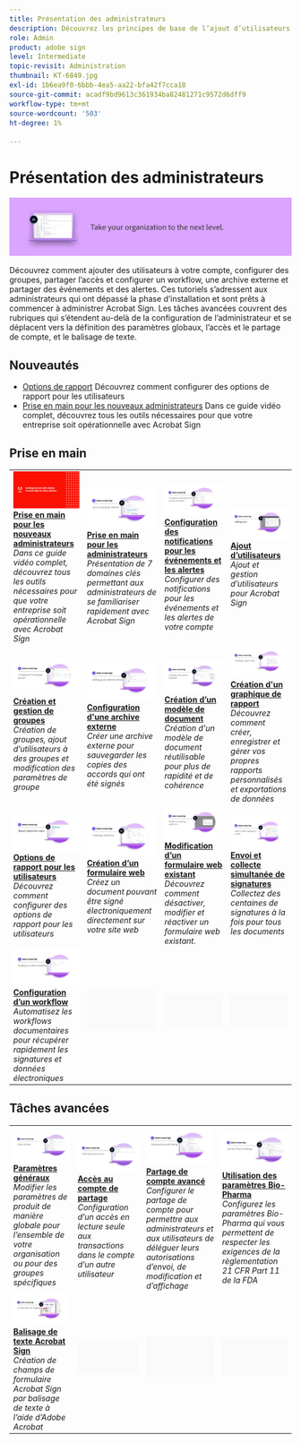 ```yaml
---
title: Présentation des administrateurs
description: Découvrez les principes de base de l’ajout d’utilisateurs à votre compte, de la configuration de groupes, du partage d’accès et de la configuration d’un workflow, d’une archive externe et d’événements et alertes partagés
role: Admin
product: adobe sign
level: Intermediate
topic-revisit: Administration
thumbnail: KT-6849.jpg
exl-id: 1b6ea9f0-6bbb-4ea5-aa22-bfa42f7cca18
source-git-commit: acadf9bd9613c361934ba82481271c9572d6dff9
workflow-type: tm+mt
source-wordcount: '503'
ht-degree: 1%

---
```


# Présentation des administrateurs

![Image des administrateurs Sign](../assets/Hero-Admin.png)

Découvrez comment ajouter des utilisateurs à votre compte, configurer des groupes, partager l’accès et configurer un workflow, une archive externe et partager des événements et des alertes. Ces tutoriels s’adressent aux administrateurs qui ont dépassé la phase d’installation et sont prêts à commencer à administrer Acrobat Sign. Les tâches avancées couvrent des rubriques qui s’étendent au-delà de la configuration de l’administrateur et se déplacent vers la définition des paramètres globaux, l’accès et le partage de compte, et le balisage de texte.

## Nouveautés

* [Options de rapport](report-options.md)
Découvrez comment configurer des options de rapport pour les utilisateurs
* [Prise en main pour les nouveaux administrateurs](get-started-admin.md)
Dans ce guide vidéo complet, découvrez tous les outils nécessaires pour que votre entreprise soit opérationnelle avec Acrobat Sign

## Prise en main

<table style="table-layout:fixed">
<tr>
  <td>
    <a href="get-started-admin.md">
      <img alt="Prise en main pour les nouveaux administrateurs" src="../assets/Gettingstartedadmin_1280.png" />
    </a>
    <div>
    <a href="get-started-admin.md"><strong>Prise en main pour les nouveaux administrateurs</strong></a>
    </div>
    <em>Dans ce guide vidéo complet, découvrez tous les outils nécessaires pour que votre entreprise soit opérationnelle avec Acrobat Sign</em>
    <br>
  </td>
  <td>
    <a href="up-and-running-admin.md">
      <img alt="Prise en main pour les administrateurs" src="../assets/Up-Running.png" />
    </a>
    <div>
    <a href="up-and-running-admin.md"><strong>Prise en main pour les administrateurs</strong></a>
    </div>
    <em>Présentation de 7 domaines clés permettant aux administrateurs de se familiariser rapidement avec Acrobat Sign</em>
    <br>
  </td>
  <td>
    <a href="set-up-shared-events-and-alert.md">
      <img alt="Configuration d’événements et d’alertes partagés" src="../assets/Notifications_1280.png" />
    </a>
    <div>
    <a href="set-up-shared-events-and-alert.md"><strong>Configuration des notifications pour les événements et les alertes</strong></a>
    </div>
    <em>Configurer des notifications pour les événements et les alertes de votre compte</em>
    <br>
  </td>
  <td>
    <a href="add-users-to-your-account.md">
      <img alt="Ajout d’utilisateurs" src="../assets/Adding-Users.png" />
    </a>
    <div>
    <a href="add-users-to-your-account.md"><strong>Ajout d’utilisateurs</strong></a>
    </div>
    <em>Ajout et gestion d’utilisateurs pour Acrobat Sign</em>
    <br>
  </td>
</tr>
<tr>
 <td>
    <a href="create-and-manage-groups.md">
      <img alt="Création et gestion de groupes" src="../assets/Creating-Groups.png" />
    </a>
    <div>
    <a href="create-and-manage-groups.md"><strong>Création et gestion de groupes</strong></a>
    </div>
    <em>Création de groupes, ajout d’utilisateurs à des groupes et modification des paramètres de groupe</em>
    <br>
  </td>
  <td>
    <a href="set-up-your-external-archive.md">
      <img alt="Configuration d'une archive externe" src="../assets/ExternalArchive.png" />
    </a>
    <div>
    <a href="set-up-your-external-archive.md"><strong>Configuration d'une archive externe</strong></a>
    </div>
    <em>Créer une archive externe pour sauvegarder les copies des accords qui ont été signés</em>
    <br>
  </td>
  <td>
    <a href="../sign-advanced-users/create-a-template.md">
      <img alt="Création d’un modèle de document" src="../assets/Template.png" />
    </a>
    <div>
    <a href="../sign-advanced-users/create-a-template.md"><strong>Création d’un modèle de document</strong></a>
    </div>
    <em>Création d'un modèle de document réutilisable pour plus de rapidité et de cohérence</em>
    <br>
  </td>
  <td>
    <a href="create-a-report.md">
      <img alt="Création d'un graphique de rapport" src="../assets/Reportchart.png" />
    </a>
    <div>
    <a href="create-a-report.md"><strong>Création d'un graphique de rapport</strong></a>
    </div>
    <em>Découvrez comment créer, enregistrer et gérer vos propres rapports personnalisés et exportations de données</em>
    <br>
  </td>
</tr>
<tr>
  <td>
    <a href="report-options.md">
      <img alt="Options de rapport pour les utilisateurs" src="../assets/report-options.png" />
    </a>
    <div>
    <a href="report-options.md"><strong>Options de rapport pour les utilisateurs</strong></a>
    </div>
    <em>Découvrez comment configurer des options de rapport pour les utilisateurs</em>
    <br>
  </td>
  <td>
    <a href="../sign-advanced-users/webform.md">
      <img alt="Création d’un formulaire web" src="../assets/Webform.png" />
    </a>
    <div>
    <a href="../sign-advanced-users/webform.md"><strong>Création d’un formulaire web</strong></a>
    </div>
    <em>Créez un document pouvant être signé électroniquement directement sur votre site web</em>
    <br>
  </td>
  <td>
    <a href="../sign-advanced-users/modify-webform.md">
      <img alt="Modification d’un formulaire web existant" src="../assets/Modifywebform.png" />
    </a>
    <div>
    <a href="../sign-advanced-users/modify-webform.md"><strong>Modification d’un formulaire web existant</strong></a>
    </div>
    <em>Découvrez comment désactiver, modifier et réactiver un formulaire web existant.</em>
    <br>
  </td>
  <td>
    <a href="../sign-advanced-users/megasign.md">
      <img alt="Envoi et collecte simultanée de signatures" src="../assets/Megasign.png" />
    </a>
    <div>
    <a href="../sign-advanced-users/megasign.md"><strong>Envoi et collecte simultanée de signatures</strong></a>
    </div>
    <em>Collectez des centaines de signatures à la fois pour tous les documents</em>
    <br>
  </td>
</tr>
<tr>
  <td>
    <a href="building-a-custom-workflow.md">
      <img alt="Configuration d’un workflow" src="../assets/BuildingWorkflow.png" />
    </a>
    <div>
    <a href="building-a-custom-workflow.md"><strong>Configuration d’un workflow</strong></a>
    </div>
    <em>Automatisez les workflows documentaires pour récupérer rapidement les signatures et données électroniques</em>
    <br>
  </td>
  <td>
    <img alt="Espaceur" src="../assets/Grayspacer.png" />
    <div>
    <br>
  </td>
  <td>
    <img alt="Espaceur" src="../assets/Grayspacer.png" />
    <div>
    <br>
  </td>
  <td>
    <img alt="Espaceur" src="../assets/Grayspacer.png" />
    <div>
    <br>
  </td>
</table>

## Tâches avancées

<table style="table-layout:fixed">
<tr>
  <td>
    <a href="learn-about-global-settings.md">
      <img alt="Paramètres généraux" src="../assets/GlobalSettings_1280.png">
    </a>
    <div>
    <a href="learn-about-global-settings.md"><strong>Paramètres généraux</strong></a>
    </div>
    <em>Modifier les paramètres de produit de manière globale pour l’ensemble de votre organisation ou pour des groupes spécifiques</em>
    <br>
  </td>
  <td>
    <a href="share-account-access.md">
      <img alt="Accès au compte de partage" src="../assets/SharingAccess.png" />
    </a>  
    <div>
    <a href="share-account-access.md"><strong>Accès au compte de partage</strong></a>
    </div>
    <em>Configuration d’un accès en lecture seule aux transactions dans le compte d’un autre utilisateur</em>
    <br>
  </td>
  <td>
    <a href="advanced-account-sharing.md">
      <img alt="Partage de compte avancé" src="../assets/AdvancedSharing_1280.png" />
    </a>
    <div>
    <a href="advanced-account-sharing.md"><strong>Partage de compte avancé</strong></a>
    </div>
    <em>Configurer le partage de compte pour permettre aux administrateurs et aux utilisateurs de déléguer leurs autorisations d’envoi, de modification et d’affichage</em>
    <br>
  </td>
  <td>
    <a href="use-bio-pharma-settings.md">
      <img alt="Utilisation des paramètres Bio-Pharma" src="../assets/Bio_1280.png" />
    </a>
    <div>
    <a href="use-bio-pharma-settings.md"><strong>Utilisation des paramètres Bio-Pharma</strong></a>
    </div>
    <em>Configurez les paramètres Bio-Pharma qui vous permettent de respecter les exigences de la règlementation 21 CFR Part 11 de la FDA</em>
    <br>
  </td> 
</tr>
<tr>
   <td>
     <a href="../sign-advanced-users/adobe-sign-text-tagging.md">
      <img alt="Balisage de texte Acrobat Sign" src="../assets/Text-Tagging.png" />
    </a>
    <div>
    <a href="../sign-advanced-users/adobe-sign-text-tagging.md"><strong>Balisage de texte Acrobat Sign</strong></a>
    <div>
    <em>Création de champs de formulaire Acrobat Sign par balisage de texte à l’aide d’Adobe Acrobat</em>
    <br>
  </td>
  <td>
    <img alt="Espaceur" src="../assets/Grayspacer.png" />
    <div>
    <br>
  </td>
  <td>
    <img alt="Espaceur" src="../assets/Grayspacer.png" />
    <div>
    <br>
  </td>
  <td>
    <img alt="Espaceur" src="../assets/Grayspacer.png" />
    <div>
    <br>
  </td>
</tr>
</table>
